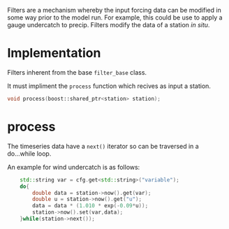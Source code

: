 Filters are a mechanism whereby the input forcing data can be modified in some way prior to the model run. For example, this could be use to apply a gauge undercatch to precip. Filters modify the data of a station _in situ_.

# Implementation

Filters inherent from the base ```filter_base``` class. 

It must impliment the ```process``` function which recives as input a station.
```cpp
void process(boost::shared_ptr<station> station);
```

# process
The timeseries data have a ```next()``` iterator so can be traversed in a do...while loop.

An example for wind undercatch is as follows:
```cpp
    std::string var = cfg.get<std::string>("variable");
    do{
        double data = station->now().get(var);
        double u = station->now().get("u");
        data = data * (1.010 * exp(-0.09*u));
        station->now().set(var,data);
    }while(station->next());
```